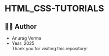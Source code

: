 # HTML_CSS-TUTORIALS

## 🧑‍💻 Author
  - Anurag Verma 
  - Year: 2025  
Thank you for visiting this repository!
